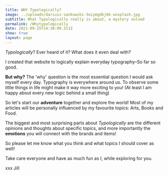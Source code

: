 ```yaml
---
title: WHY Typologically?
image: ../uploads/dariusz-sankowski-3oiymgdkj6k-unsplash.jpg
subtitle: What Typologically really is about, a mystery solved
permalink: /Whytypologically
date: 2021-09-25T14:30:09.511Z
show: true
layout: page
---
```

*Typologically*? Ever heard of it? What does it even deal with? 



I created that website to logically explain everyday typography–So far so good. 

**But why?** The 'why' question is the most essential question I would ask myself every day. Typography is everywhere around us. To observe some little things in life might make it way more exciting to you! (At least I am happy about every new logic behind a small thing) 

So let's start our **adventure** together and explore the world! Most of my articles will be personally influenced by my favourite topics: Arts, Books and Food. 

The biggest and most surprising parts about *Typologically* are the different opinions and thoughts about specific topics, and more importantly the **emotions** you will connect with the brands and items! 

So please let me know what you think and what topics I should cover as well! 



Take care everyone and have as much fun as I, while exploring for you.

xxx Jill